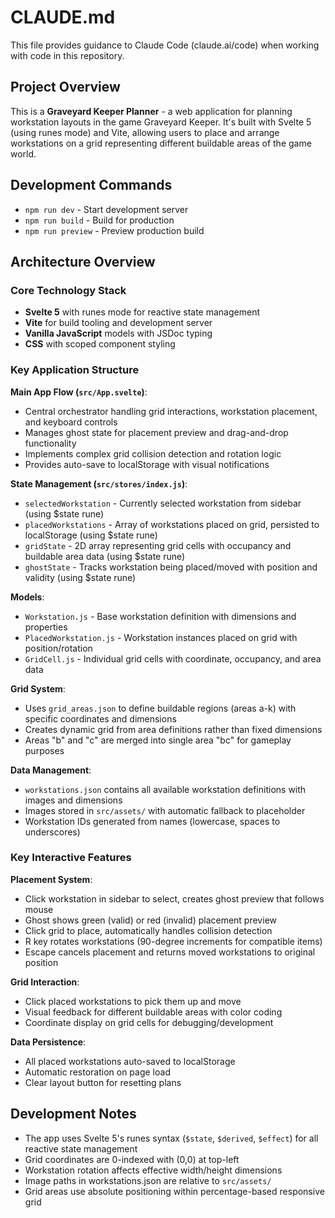 # CLAUDE.md

This file provides guidance to Claude Code (claude.ai/code) when working with code in this repository.

## Project Overview

This is a **Graveyard Keeper Planner** - a web application for planning workstation layouts in the game Graveyard Keeper. It's built with Svelte 5 (using runes mode) and Vite, allowing users to place and arrange workstations on a grid representing different buildable areas of the game world.

## Development Commands

- `npm run dev` - Start development server
- `npm run build` - Build for production  
- `npm run preview` - Preview production build

## Architecture Overview

### Core Technology Stack
- **Svelte 5** with runes mode for reactive state management
- **Vite** for build tooling and development server
- **Vanilla JavaScript** models with JSDoc typing
- **CSS** with scoped component styling

### Key Application Structure

**Main App Flow (`src/App.svelte`)**:
- Central orchestrator handling grid interactions, workstation placement, and keyboard controls
- Manages ghost state for placement preview and drag-and-drop functionality  
- Implements complex grid collision detection and rotation logic
- Provides auto-save to localStorage with visual notifications

**State Management (`src/stores/index.js`)**:
- `selectedWorkstation` - Currently selected workstation from sidebar (using $state rune)
- `placedWorkstations` - Array of workstations placed on grid, persisted to localStorage (using $state rune)
- `gridState` - 2D array representing grid cells with occupancy and buildable area data (using $state rune)  
- `ghostState` - Tracks workstation being placed/moved with position and validity (using $state rune)

**Models**:
- `Workstation.js` - Base workstation definition with dimensions and properties
- `PlacedWorkstation.js` - Workstation instances placed on grid with position/rotation  
- `GridCell.js` - Individual grid cells with coordinate, occupancy, and area data

**Grid System**:
- Uses `grid_areas.json` to define buildable regions (areas a-k) with specific coordinates and dimensions
- Creates dynamic grid from area definitions rather than fixed dimensions
- Areas "b" and "c" are merged into single area "bc" for gameplay purposes

**Data Management**:
- `workstations.json` contains all available workstation definitions with images and dimensions
- Images stored in `src/assets/` with automatic fallback to placeholder
- Workstation IDs generated from names (lowercase, spaces to underscores)

### Key Interactive Features

**Placement System**:
- Click workstation in sidebar to select, creates ghost preview that follows mouse
- Ghost shows green (valid) or red (invalid) placement preview
- Click grid to place, automatically handles collision detection
- R key rotates workstations (90-degree increments for compatible items)
- Escape cancels placement and returns moved workstations to original position

**Grid Interaction**:  
- Click placed workstations to pick them up and move
- Visual feedback for different buildable areas with color coding
- Coordinate display on grid cells for debugging/development

**Data Persistence**:
- All placed workstations auto-saved to localStorage
- Automatic restoration on page load
- Clear layout button for resetting plans

## Development Notes

- The app uses Svelte 5's runes syntax (`$state`, `$derived`, `$effect`) for all reactive state management
- Grid coordinates are 0-indexed with (0,0) at top-left  
- Workstation rotation affects effective width/height dimensions
- Image paths in workstations.json are relative to `src/assets/`
- Grid areas use absolute positioning within percentage-based responsive grid